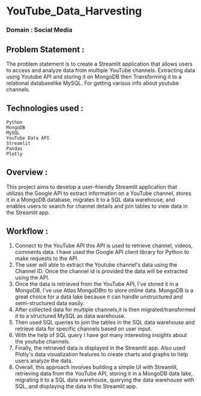 # YouTube_Data_Harvesting

### Domain : Social Media

## **Problem Statement** : 
The problem statement is to create a Streamlit application that allows users to access and analyze data from multiple YouTube channels. Extracting data using Youtube API and storing it on MongoDB then Transforming it to a relational databaselike MySQL. For getting various info about youtube channels.

## Technologies used :
    Python
    MongoDB
    MySQL
    YouTube Data API
    Streamlit
	Pandas
	Plotly

## Overview :
This project aims to develop a user-friendly Streamlit application that utilizes the Google API to extract information on a YouTube channel, stores it in a MongoDB database, migrates it to a SQL data warehouse, and enables users to search for channel details and join tables to view data in the Streamlit app.

## Workflow :
1. Connect to the YouTube API this API is used to retrieve channel, videos, comments data. I have used the Google API client library for Python to make requests to the API.
2. The user will able to extract the Youtube channel's data using the Channel ID. Once the channel id is provided the data will be extracted using the API.
3. Once the data is retrieved from the YouTube API, I've stored it in a MongoDB. I've use Atlas MongoDBto to store online data. MongoDB is a great choice for a data lake because it can handle unstructured and semi-structured data easily.
4. After collected data for multiple channels,it is then migrated/transformed it to a structured MySQL as data warehouse.
5. Then used SQL queries to join the tables in the SQL data warehouse and retrieve data for specific channels based on user input.
6. With the help of SQL query I have got many interesting insights about the youtube channels.
7. Finally, the retrieved data is displayed in the Streamlit app. Also used Plotly's data visualization features to create charts and graphs to help users analyze the data.
8. Overall, this approach involves building a simple UI with Streamlit, retrieving data from the YouTube API, storing it in a MongoDB data lake, migrating it to a SQL data warehouse, querying the data warehouse with SQL, and displaying the data in the Streamlit app.
